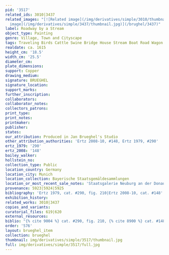 ```yaml
---
pid: '3517'
related_ids: 3010|3437
related_images: "[![Related image](/img/derivatives/simple/3010/thumbnail.jpg)](/brughel/3010)|[![Related
  image](/img/derivatives/simple/3437/thumbnail.jpg)](/brughel/3437)"
label: Roadway by a Stream
object_type: Painting
genre: Village, Town and Cityscape
tags: Traveling Birds Cattle Swine Bridge House Stream Boat Road Wagon
realdate: ca. 1615
height_cm: '18.5'
width_cm: '25.5'
diameter_cm: 
plate_dimensions: 
support: Copper
drawing_medium: 
signature: BRUEGHEL
signature_location: 
support_marks: 
further_inscription: 
collaborators: 
collaborator_notes: 
collectors_patrons: 
print_type: 
print_notes: 
printmaker: 
publisher: 
states: 
our_attribution: Produced in Jan Brueghel's Studio
other_attribution_authorities: 'Ertz 2008-10, #148, Ertz 1979, #290'
ertz_1979: '290'
ertz_2008: '148'
bailey_walker: 
hollstein_no: 
collection_type: Public
location_country: Germany
location_city: Munich
location_collection: Bayerische Staatsgemäldesammlungen
location_or_most_recent_sale_notes: 'Staatsgalerie Neuburg an der Donau, inv. #2808'
provenance: 5923|5924|5925
bibliography: 'Ertz 1979, cat. #290, fig. 210|Ertz 2008-10, cat. #148'
exhibition_history: 
related_works: 3010|3437
copies_and_variants: 
curatorial_files: 619|620
external_resources: 
biblio: "{% cite 9004 %} cat. #290, fig. 210, {% cite 8900 %} cat. #148"
order: '576'
layout: brueghel_item
collection: brueghel
thumbnail: img/derivatives/simple/3517/thumbnail.jpg
full: img/derivatives/simple/3517/full.jpg
---
```


